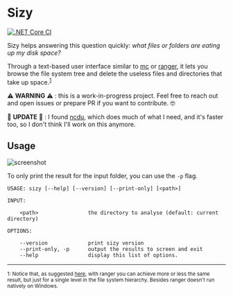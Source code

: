 # Sizy

[![.NET Core CI](https://github.com/pviotti/sizy/workflows/.NET%20Core%20CI/badge.svg)](https://github.com/pviotti/sizy/actions?query=workflow%3A%22.NET+Core+CI%22+branch%3Amaster)

Sizy helps answering this question quickly: *what files or folders are eating up my disk space?*

Through a text-based user interface similar to [mc] or [ranger], it lets you browse the file system tree
and delete the useless files and directories that take up space.<sup>[1](#myfootnote1)</sup>

:warning: **WARNING** :warning: : this is a work-in-progress project.
Feel free to reach out and open issues or prepare PR if you want to
contribute. :nerd_face:

:newspaper: **UPDATE** :newspaper: : I found [ncdu], which does much of what I need,
and it's faster too, so I don't think I'll work on this anymore.

## Usage

![screenshot](https://user-images.githubusercontent.com/1350095/81344889-7e3fac00-90af-11ea-8ea8-62a27a085e66.png)

To only print the result for the input folder, you can use the `-p` flag.

```
USAGE: sizy [--help] [--version] [--print-only] [<path>]

INPUT:

    <path>                the directory to analyse (default: current directory)

OPTIONS:

    --version             print sizy version
    --print-only, -p      output the results to screen and exit
    --help                display this list of options.
```

----
<sub><a name="myfootnote1">1</a>: Notice that, as suggested [here][ranger-issue], 
with ranger you can achieve more or less the same result, but just for a single
level in the file system hierarchy. Besides ranger doesn't run natively on Windows.</sub>


 [mc]: https://en.wikipedia.org/wiki/Midnight_Commander
 [ranger]: https://ranger.github.io/
 [ranger-issue]: https://github.com/ranger/ranger/issues/719
 [ncdu]: https://code.blicky.net/yorhel/ncdu
